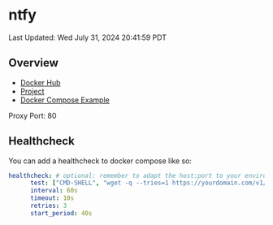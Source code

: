 # ntfy

Last Updated: Wed July 31, 2024 20:41:59 PDT

## Overview

* [Docker Hub](https://hub.docker.com/r/binwiederhier/ntfy)
* [Project](https://ntfy.sh/)
* [Docker Compose Example](https://github.com/binwiederhier/ntfy/blob/main/docker-compose.yml)

Proxy Port: 80

## Healthcheck

You can add a healthcheck to docker compose like so:

```yaml
healthcheck: # optional: remember to adapt the host:port to your environment
      test: ["CMD-SHELL", "wget -q --tries=1 https://yourdomain.com/v1/health -O - | grep -Eo '\"healthy\"\\s*:\\s*true' || exit 1"]
      interval: 60s
      timeout: 10s
      retries: 3
      start_period: 40s
```
